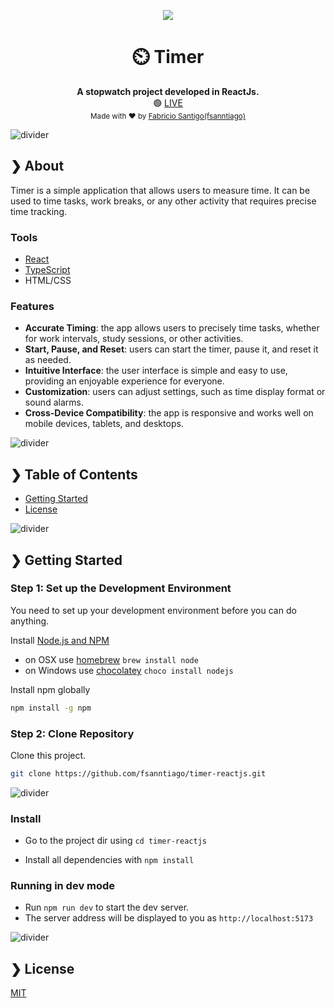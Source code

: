 <p align="center">
  <img src="https://github.com/fsanntiago/timer-reactjs/assets/85093481/eb175663-7b6a-4a3c-b8c2-711275426e69.gif"/>
</p>


<h1 align="center">⏲️ Timer</h1>


<p align="center">
  <b>A stopwatch project developed in ReactJs.</b></br>
  <span>🟢 <a target="_blank" href="https://timer-reactjs.vercel.app/">LIVE</a></span></br>
  <sub>Made with ❤️ by <a href="https://github.com/fsanntiago">Fabricio Santigo(fsanntiago)</a></sub>
</p>


![divider](https://ik.imagekit.io/dxznjlotn/divider.png?updatedAt=1716729632707)

## ❯ About

Timer is a simple application that allows users to measure time. It can be used to time tasks, work breaks, or any other activity that requires precise time tracking.


### Tools

- [React](https://react.dev/)
- [TypeScript](https://www.typescriptlang.org/)
- HTML/CSS


### Features

- **Accurate Timing**: the app allows users to precisely time tasks, whether for work intervals, study sessions, or other activities.
- **Start, Pause, and Reset**: users can start the timer, pause it, and reset it as needed.
- **Intuitive Interface**: the user interface is simple and easy to use, providing an enjoyable experience for everyone.
- **Customization**: users can adjust settings, such as time display format or sound alarms.
- **Cross-Device Compatibility**: the app is responsive and works well on mobile devices, tablets, and desktops.


![divider](https://ik.imagekit.io/dxznjlotn/divider.png?updatedAt=1716729632707)

## ❯ Table of Contents

- [Getting Started](#-getting-started)
- [License](#-license)

![divider](https://ik.imagekit.io/dxznjlotn/divider.png?updatedAt=1716729632707)

## ❯ Getting Started

### Step 1: Set up the Development Environment

You need to set up your development environment before you can do anything.

Install [Node.js and NPM](https://nodejs.org/en/download/)

- on OSX use [homebrew](http://brew.sh) `brew install node`
- on Windows use [chocolatey](https://chocolatey.org/) `choco install nodejs`

Install npm globally

```bash
npm install -g npm
```


### Step 2: Clone Repository

Clone this project.

```bash
git clone https://github.com/fsanntiago/timer-reactjs.git
```

![divider](https://ik.imagekit.io/dxznjlotn/divider.png?updatedAt=1716729632707)




### Install

- Go to the project dir using `cd timer-reactjs`

- Install all dependencies with `npm install`



### Running in dev mode

- Run `npm run dev` to start the dev server.
- The server address will be displayed to you as `http://localhost:5173`





![divider](https://ik.imagekit.io/dxznjlotn/divider.png?updatedAt=1716729632707)

## ❯ License

[MIT](/LICENSE)
